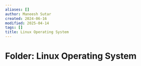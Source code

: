 ```yaml
---
aliases: []
author: Maneesh Sutar
created: 2024-06-16
modified: 2025-04-14
tags: []
title: Linux Operating System
---
```


# Folder: Linux Operating System
